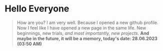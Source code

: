 # Hello Everyone

> How are you? I am very well. Because I opened a new github profile. Now I feel like I have opened a new page in the same life. New beginnings, new trials, *and most importantly, new projects.*
> **And maybe in the future, it will be a memory, today's date: 28.06.2023 (03:50 AM)**